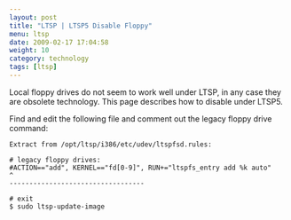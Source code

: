 ```yaml
---
layout: post
title: "LTSP | LTSP5 Disable Floppy"
menu: ltsp
date: 2009-02-17 17:04:58
weight: 10
category: technology
tags: [ltsp]
---
```


Local floppy drives do not seem to work well under LTSP, in any case they are obsolete technology.  This page describes how to disable under LTSP5.

Find and edit the following file and comment out the legacy floppy drive command:

    Extract from /opt/ltsp/i386/etc/udev/ltspfsd.rules:

    # legacy floppy drives:
    #ACTION=="add", KERNEL=="fd[0-9]", RUN+="ltspfs_entry add %k auto"
    ^
    ----------------------------------

    # exit
    $ sudo ltsp-update-image

